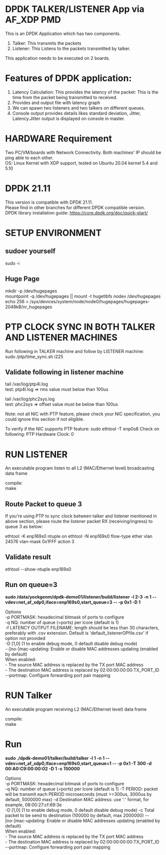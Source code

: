 DPDK TALKER/LISTENER App via AF_XDP PMD
========================================
This is an DPDK Application which has two components.
1. Talker: This transmits the packets
2. Listener: This Listens to the packets transmitted by talker.

This application needs to be executed on 2 boards.

Features of DPDK application:
============================
1. Latency Calculation: This provides the latency of the packet: This is the time from the packet being transmitted to received.
2. Provides and output file with latency graph
3. We can spawn two listeners and two talkers on different queues.
4. Console output provides details likes standard deviation, Jitter, Latency.Jitter output is displayed on console in master.


HARDWARE Requirement  
====================  
Two PC/VM/boards with Network Connectivity. Both machines' IP should be ping able to each other.   
OS: Linux Kernel with XDP support, tested on Ubuntu 20.04 kernel 5.4 and 5.10  

DPDK 21.11
==========
This version is compatible with DPDK 21.11.  
Please find in other branches for different DPDK compatible version.  
DPDK library installation guide: https://core.dpdk.org/doc/quick-start/

SETUP ENVIRONMENT
====================
sudoer yourself 
--------------- 
sudo -i

Huge Page
----------
mkdir -p /dev/hugepages  
mountpoint -q /dev/hugepages || mount -t hugetlbfs nodev /dev/hugepages  
echo 256 > /sys/devices/system/node/node0/hugepages/hugepages-2048kB/nr_hugepages  


PTP CLOCK SYNC IN BOTH TALKER AND LISTENER MACHINES 
====================================================  
Run following in TALKER machine and follow by LISTENER machine:  
sudo /ptp/time_sync.sh i225     

Validate following in listener machine 
--------------------------------------- 
tail /var/log/ptp4l.log  
test: 
ptp4l.log => rms value must below than 100us 

tail /var/log/phc2sys.log   
test: 
phc2sys => offset value must be below than 100us 

Note: not all NIC with PTP feature, please check your NIC specification, you could ignore this section if not eligible.

To verify if the NIC supports PTP feature:
sudo ethtool -T  enp0s8 
Check on following: 
PTP Hardware Clock: 0 

RUN LISTENER 
==========
An executable program listen to all L2 (MAC/Ethernet level) broadcasting data frame

compile:  
make

Route Packet to queue 3 
----------------------------------
If you're using PTP to sync clock between talker and listener mentioned in above section, please route the listener packet RX (receiving/ingress) to queue 3 as below:  

ethtool -K enp169s0 ntuple on 
ethtool -N enp169s0 flow-type ether vlan 24576 vlan-mask 0x1FFF action 3 

Validate result  
---------------  
ethtool --show-ntuple enp169s0   

Run on queue=3    
-----------------------------  
**sudo /data/yockgenm/dpdk-demo01/listener/build/listener -l 2-3 -n 1 --vdev=net_af_xdp0,iface=enp169s0,start_queue=3 -- -p 0x1 -D 1**    


Options  
-p PORTMASK: hexadecimal bitmask of ports to configure  
-q NQ: number of queue (=ports) per lcore (default is 1)  
-f LATENCY OUTPUT FILENAME: length should be less than 30 characters, preferably with .csv extension. Default is 'default_listenerOPfile.csv' if option not provided  
-D [1,0] (1 to enable debug mode, 0 default disable debug mode)  
--[no-]mac-updating: Enable or disable MAC addresses updating (enabled by default)  
      When enabled:  
       - The source MAC address is replaced by the TX port MAC address  
       - The destination MAC address is replaced by 02:00:00:00:00:TX_PORT_ID  
--portmap: Configure forwarding port pair mapping  


RUN Talker 
==========
An executable program receiving L2 (MAC/Ethernet level) data frame

compile:  
make

Run  
====
**sudo ./dpdk-demo01/talker/build/talker -l 1 -n 1 --vdev=net_af_xdp0,iface=enp169s0,start_queue=1  -- -p 0x1 -T 300 -d  00:A0:C9:00:00:02 -D 1 -c 150000**   

Options  
  -p PORTMASK: hexadecimal bitmask of ports to configure  
  -q NQ: number of queue (=ports) per lcore (default is 1)
  -T PERIOD: packet will be transmit each PERIOD microseconds (must >=300us, 3000us by default, 5000000 max)
  -d Destination MAC address: use ':' format, for example, 08:00:27:cf:69:3e  
  -D [1,0] (1 to enable debug mode, 0 default disable debug mode)
  -c Total packet to be send to destination (100000 by default, max 2000000)
  --[no-]mac-updating: Enable or disable MAC addresses updating (enabled by default)  
      When enabled:  
       - The source MAC address is replaced by the TX port MAC address  
       - The destination MAC address is replaced by 02:00:00:00:00:TX_PORT_ID  
  --portmap: Configure forwarding port pair mapping  

